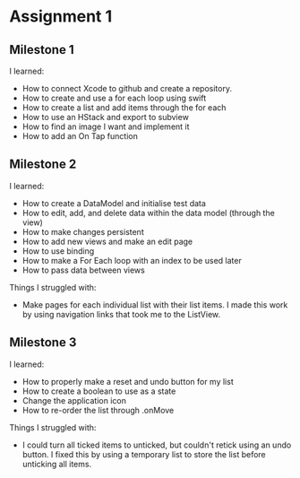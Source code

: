 #  Assignment 1
## Milestone 1

I learned:
- How to connect Xcode to github and create a repository.
- How to create and use a for each loop using swift
- How to create a list and add items through the for each
- How to use an HStack and export to subview
- How to find an image I want and implement it
- How to add an On Tap function

## Milestone 2

I learned:
- How to create a DataModel and initialise test data
- How to edit, add, and delete data within the data model (through the view)
- How to make changes persistent
- How to add new views and make an edit page
- How to use binding
- How to make a For Each loop with an index to be used later
- How to pass data between views

Things I struggled with:
- Make pages for each individual list with their list items. I made this work by using navigation links that took me to the ListView.

## Milestone 3

I learned:
- How to properly make a reset and undo button for my list
- How to create a boolean to use as a state
- Change the application icon
- How to re-order the list through .onMove

Things I struggled with:
- I could turn all ticked items to unticked, but couldn't retick using an undo button. I fixed this by using a temporary list to store the list before unticking all items.
